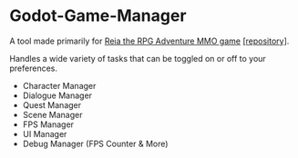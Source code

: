 # Godot-Game-Manager
A tool made primarily for [Reia the RPG Adventure MMO game](https://www.playreia.com) [\[repository\]](https://github.com/Quaint-Studios/Reia).

Handles a wide variety of tasks that can be toggled on or off to your preferences.

- Character Manager
- Dialogue Manager
- Quest Manager
- Scene Manager
- FPS Manager
- UI Manager
- Debug Manager (FPS Counter & More)
